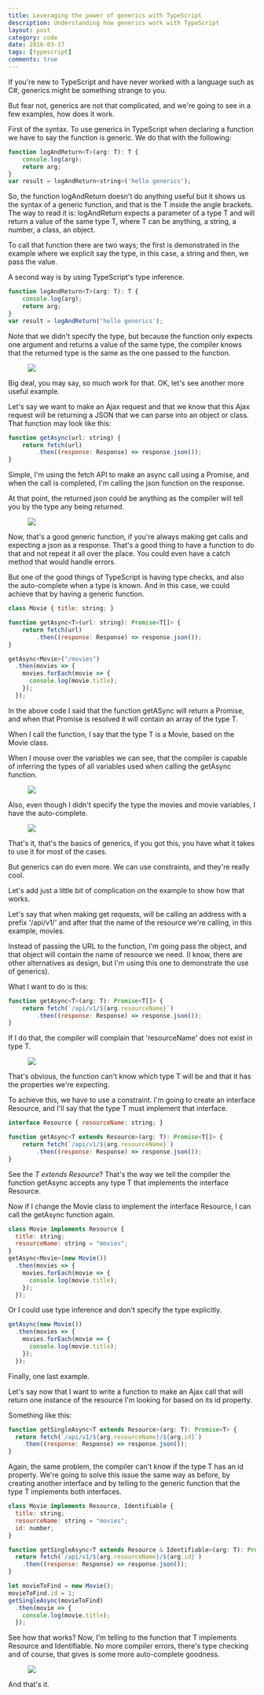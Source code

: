 ```yaml
---
title: Leveraging the power of generics with TypeScript
description: Understanding how generics work with TypeScript
layout: post
category: code
date: 2016-03-17
tags: [typescript]
comments: true
---
```

If you're new to TypeScript and have never worked with a language such as C#, generics might be something strange to you. 

But fear not, generics are not that complicated, and we're going to see in a few examples, how does it work.
<!-- more -->
First of the syntax. To use generics in TypeScript when declaring a function we have to say the function is generic. We do that with the following:

``` js
function logAndReturn<T>(arg: T): T {
    console.log(arg);
    return arg;
}
var result = logAndReturn<string>('hello generics');
```

So, the function logAndReturn doesn't do anything useful but it shows us the syntax of a generic function, and that is the T inside the angle brackets. The way to read it is: logAndReturn expects a parameter of a type T and will return a value of the same type T, where T can be anything, a string, a number, a class, an object.

To call that function there are two ways; the first is demonstrated in the example where we explicit say the type, in this case, a string and then, we pass the value.

A second way is by using TypeScript's type inference.

``` js
function logAndReturn<T>(arg: T): T {
    console.log(arg);
    return arg;
}
var result = logAndReturn('hello generics');
```

Note that we didn't specify the type, but because the function only expects one argument and returns a value of the same type, the compiler knows that the returned type is the same as the one passed to the function.

<figure>
    <img src="/images/2016/03/generics-01.png">
</figure>

<script async src="//pagead2.googlesyndication.com/pagead/js/adsbygoogle.js"></script>
<!-- Responsive content -->
<ins class="adsbygoogle"
     style="display:block"
     data-ad-client="ca-pub-1865353648221711"
     data-ad-slot="8499334570"
     data-ad-format="auto"></ins>
<script>
(adsbygoogle = window.adsbygoogle || []).push({});
</script>

Big deal, you may say, so much work for that. OK, let's see another more useful example.

Let's say we want to make an Ajax request and that we know that this Ajax request will be returning a JSON that we can parse into an object or class. That function may look like this:

``` js
function getAsync(url: string) {
    return fetch(url)
        .then((response: Response) => response.json());
}
```

Simple, I'm using the fetch API to make an async call using a Promise, and when the call is completed, I'm calling the json function on the response.

At that point, the returned json could be anything as the compiler will tell you by the type any being returned.

<figure>
    <img src="/images/2016/03/generics-02.png">
</figure>

Now, that's a good generic function, if you're always making get calls and expecting a json as a response. That's a good thing to have a function to do that and not repeat it all over the place. You could even have a catch method that would handle errors.

But one of the good things of TypeScript is having type checks, and also the auto-complete when a type is known. And in this case, we could achieve that by having a generic function.

``` js
class Movie { title: string; }

function getAsync<T>(url: string): Promise<T[]> {
    return fetch(url)
        .then((response: Response) => response.json());
}

getAsync<Movie>("/movies")
  .then(movies => {
    movies.forEach(movie => {
      console.log(movie.title);
    });
  });
```

In the above code I said that the function getASync will return a Promise, and when that Promise is resolved it will contain an array of the type T.

When I call the function, I say that the type T is a Movie, based on the Movie class.

When I mouse over the variables we can see, that the compiler is capable of inferring the types of all variables used when calling the getAsync function.

<figure>
    <img src="/images/2016/03/generics-03.gif">
</figure>

Also, even though I didn't specify the type the movies and movie variables, I have the auto-complete. 

<figure>
    <img src="/images/2016/03/generics-04.gif">
</figure>

That's it, that's the basics of generics, if you got this, you have what it takes to use it for most of the cases.

But generics can do even more. We can use constraints, and they're really cool.

Let's add just a little bit of complication on the example to show how that works.

Let's say that when making get requests, will be calling an address with a prefix '/api/v1/' and after that the name of the resource we're calling, in this example, movies.

Instead of passing the URL to the function, I'm going pass the object, and that object will contain the name of resource we need. (I know, there are other alternatives as design, but I'm using this one to demonstrate the use of generics).

What I want to do is this:

``` js
function getAsync<T>(arg: T): Promise<T[]> {
    return fetch(`/api/v1/${arg.resourceName}`)
        .then((response: Response) => response.json());
}
```

If I do that, the compiler will complain that 'resourceName' does not exist in type T.

<figure>
    <img src="/images/2016/03/generics-05.png">
</figure>

That's obvious, the function can't know which type T will be and that it has the properties we're expecting.

To achieve this, we have to use a constraint. I'm going to create an interface Resource, and I'll say that the type T must implement that interface.

``` js
interface Resource { resourceName: string; }

function getAsync<T extends Resource>(arg: T): Promise<T[]> {
    return fetch(`/api/v1/${arg.resourceName}`)
        .then((response: Response) => response.json());
}
```

See the *T extends Resource*? That's the way we tell the compiler the function getAsync accepts any type T that implements the interface Resource.

Now if I change the Movie class to implement the interface Resource, I can call the getAsync function again.

``` js
class Movie implements Resource {
  title: string;
  resourceName: string = "movies";
}
getAsync<Movie>(new Movie())
  .then(movies => {
    movies.forEach(movie => {
      console.log(movie.title);
    });
  });
```

Or I could use type inference and don't specify the type explicitly.

``` js
getAsync(new Movie())
  .then(movies => {
    movies.forEach(movie => {
      console.log(movie.title);
    });
  });
```

Finally, one last example. 

Let's say now that I want to write a function to make an Ajax call that will return one instance of the resource I'm looking for based on its id property.

Something like this:

``` js
function getSingleAsync<T extends Resource>(arg: T): Promise<T> {
  return fetch(`/api/v1/${arg.resourceName}/${arg.id}`)
    .then((response: Response) => response.json());
}
```

Again, the same problem, the compiler can't know if the type T has an id property. We're going to solve this issue the same way as before, by creating another interface and by telling to the generic function that the type T implements both interfaces.

``` js
class Movie implements Resource, Identifiable {
  title: string;
  resourceName: string = "movies";
  id: number;
}

function getSingleAsync<T extends Resource & Identifiable>(arg: T): Promise<T> {
  return fetch(`/api/v1/${arg.resourceName}/${arg.id}`)
    .then((response: Response) => response.json());
}

let movieToFind = new Movie();
movieToFind.id = 1;
getSingleAsync(movieToFind)
  .then(movie => {
    console.log(movie.title);
  });
```

See how that works? Now, I'm telling to the function that T implements Resource and Identifiable. No more compiler errors, there's type checking and of course, that gives is some more auto-complete goodness.

<figure>
    <img src="/images/2016/03/generics-06.gif">
</figure>

And that's it. 